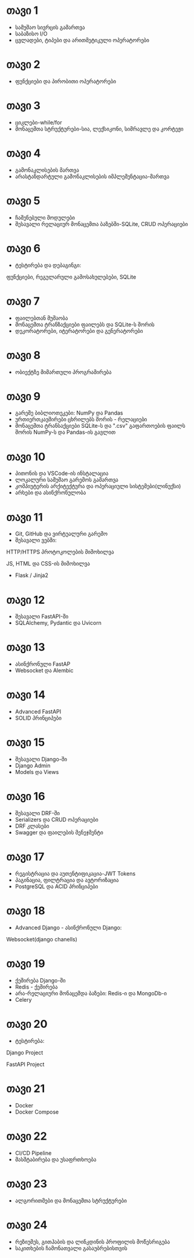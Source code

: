 # **თავი 1**
- სამუშაო სივრცის გამართვა
- საბაზისო I/O
- ცვლადები, ტიპები და არითმეტიკული ოპერატორები

# **თავი 2**
- ფუნქციები და პირობითი ოპერატორები

# **თავი 3**
- ციკლები-while/for
- მონაცემთა სტრუქტურები-სია, ლექსიკონი, სიმრავლე და კორტეჟი

# **თავი 4**
- გამონაკლისების მართვა
- არასტანდარტული გამონაკლისების იმპლემენტაცია-მართვა

# **თავი 5**
- ჩაშენებული მოდულები
- შესავალი რელაციურ მონაცემთა ბაზებში-SQLite, CRUD ოპერაციები

# **თავი 6**
- ტესტირება და დებაგინგი:

ფუნქციები, რეგულარული გამოსახულებები, SQLite


# **თავი 7**
- ფაილებთან მუშაობა
- მონაცემთა ტრანზაქციები ფაილებს და SQLite-ს შორის
- დეკორატორები, იტერატორები და გენერატორები

# **თავი 8**
- ობიექტზე მიმართული პროგრამირება

# **თავი 9**
- გარეშე ბიბლიოთეკები: NumPy და Pandas
- ურთიერთკავშირები ცხრილებს შორის - რელაციები
- მონაცემთა ტრანსაქციები SQLite-ს და ".csv" გაფართოების ფაილს შორის NumPy-ს და Pandas-ის გავლით

# **თავი 10**
- პითონის და VSCode-ის ინსტალაცია
- ლოკალური სამუშაო გარემოს გამართვა
- კომპიუტერის არქიტექტურა და ოპერაციული სისტემები(ლინუქსი)
- არხები და ასინქრონულობა

# **თავი 11**
- Git, GitHub და ვირტუალური გარემო
- შესავალი ვებში:

HTTP/HTTPS პროტოკოლების მიმოხილვა

JS, HTML და CSS-ის მიმოხილვა
- Flask / Jinja2

# **თავი 12**
- შესავალი FastAPI-ში
- SQLAlchemy, Pydantic და Uvicorn 

# **თავი 13**
- ასინქრონული FastAP
- Websocket და Alembic

# **თავი 14**
- Advanced FastAPI
- SOLID პრინციპები

# **თავი 15**
- შესავალი Django-ში
- Django Admin
- Models და Views

# **თავი 16**
- შესავალი DRF-ში
- Serializers და CRUD ოპერაციები
- DRF კლასები
- Swagger და ფაილების მენეჯმენტი


# **თავი 17**
- რეგისტრაცია და აუთენტიფიკაცია-JWT Tokens
- პაგინაცია, ფილტრაცია და ავტორიზაცია
- PostgreSQL და ACID პრინციპები


# **თავი 18**
- Advanced Django - ასინქრონული Django:

Websocket(django chanells)

# **თავი 19**
- ქეშირება Django-ში
- Redis - ქეშირება
- არა-რელაციური მონაცემდა ბაზები: Redis-ი და MongoDb-ი
- Celery

# **თავი 20**
- ტესტირება:

Django Project

FastAPI Project

# **თავი 21**
- Docker
- Docker Compose

# **თავი 22**
- CI/CD Pipeline
- მასშტაბირება და უსაფრთხოება

# **თავი 23**
- ალგორითმები და მონაცემთა სტრუქტურები

# **თავი 24**
- რეზიუმეს, გითჰაბის და ლინკდინის პროფილის მოწესრიგება
- საკითხების ჩამონათვალი გასაუბრებისთვის

























